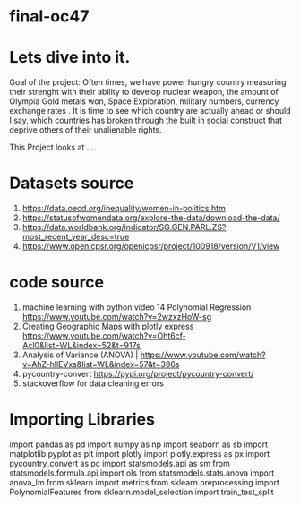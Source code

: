# final-oc47

# Lets dive into it.
Goal of the project:
Often times, we have power hungry country measuring their strenght with their ability to develop nuclear weapon, the amount of Olympia Gold metals won, Space Exploration, military numbers, currency exchange rates . It is time to see which country are actually ahead or should I say, 
which countries has broken through the built in social construct that deprive others of their unalienable rights. 

This Project looks at ...

 # Datasets source 
 1. https://data.oecd.org/inequality/women-in-politics.htm
 2. https://statusofwomendata.org/explore-the-data/download-the-data/
 3. https://data.worldbank.org/indicator/SG.GEN.PARL.ZS?most_recent_year_desc=true
 4. https://www.openicpsr.org/openicpsr/project/100918/version/V1/view

 # code source
 1. machine learning with python video 14 Polynomial Regression https://www.youtube.com/watch?v=2wzxzHoW-sg
 2. Creating Geographic Maps with plotly express https://www.youtube.com/watch?v=Oht6cf-Acl0&list=WL&index=52&t=917s
 3. Analysis of Variance (ANOVA) | https://www.youtube.com/watch?v=AhZ-hllEVxs&list=WL&index=57&t=396s
 4. pycountry-convert https://pypi.org/project/pycountry-convert/
 5. stackoverflow for data cleaning errors 
 # Importing Libraries
 import pandas as pd
 import numpy as np 
 import seaborn as sb
 import matplotlib.pyplot as plt
 import plotly
 import plotly.express as px
 import pycountry_convert as pc
 import statsmodels.api as sm
 from statsmodels.formula.api import ols
 from statsmodels.stats.anova import anova_lm 
 from sklearn import metrics 
 from sklearn.preprocessing import PolynomialFeatures
 from sklearn.model_selection import train_test_split